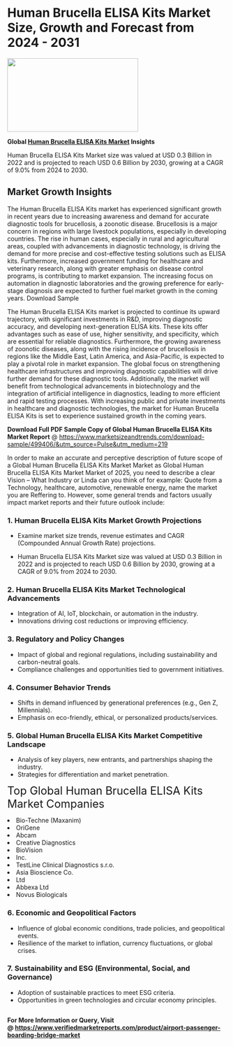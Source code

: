 <H1>Human Brucella ELISA Kits Market Size, Growth and Forecast from 2024 - 2031</H1><img class="aligncenter size-medium wp-image-584254" src="https://thirdeyenews.in/wp-content/uploads/2024/09/Global-Market-Research-300x168.jpeg" alt="" width="300" height="168" /><p><strong>Global&nbsp;<a href="https://www.marketsizeandtrends.com/download-sample/499406/&amp;utm_source=Pulse&amp;utm_medium=219">Human Brucella ELISA Kits Market</a> Insights</strong></p><p>Human Brucella ELISA Kits Market size was valued at USD 0.3 Billion in 2022 and is projected to reach USD 0.6 Billion by 2030, growing at a CAGR of 9.0% from 2024 to 2030.</p><p><h2>Market Growth Insights</h2> <p>The Human Brucella ELISA Kits market has experienced significant growth in recent years due to increasing awareness and demand for accurate diagnostic tools for brucellosis, a zoonotic disease. Brucellosis is a major concern in regions with large livestock populations, especially in developing countries. The rise in human cases, especially in rural and agricultural areas, coupled with advancements in diagnostic technology, is driving the demand for more precise and cost-effective testing solutions such as ELISA kits. Furthermore, increased government funding for healthcare and veterinary research, along with greater emphasis on disease control programs, is contributing to market expansion. The increasing focus on automation in diagnostic laboratories and the growing preference for early-stage diagnosis are expected to further fuel market growth in the coming years. Download Sample</p> <p>The Human Brucella ELISA Kits market is projected to continue its upward trajectory, with significant investments in R&D, improving diagnostic accuracy, and developing next-generation ELISA kits. These kits offer advantages such as ease of use, higher sensitivity, and specificity, which are essential for reliable diagnostics. Furthermore, the growing awareness of zoonotic diseases, along with the rising incidence of brucellosis in regions like the Middle East, Latin America, and Asia-Pacific, is expected to play a pivotal role in market expansion. The global focus on strengthening healthcare infrastructures and improving diagnostic capabilities will drive further demand for these diagnostic tools. Additionally, the market will benefit from technological advancements in biotechnology and the integration of artificial intelligence in diagnostics, leading to more efficient and rapid testing processes. With increasing public and private investments in healthcare and diagnostic technologies, the market for Human Brucella ELISA Kits is set to experience sustained growth in the coming years. </p><p><span class=""><strong>Download Full PDF Sample Copy of Global Human Brucella ELISA Kits Market Report</strong> @ <a href="https://www.marketsizeandtrends.com/download-sample/499406/&amp;utm_source=Pulse&amp;utm_medium=219" target="_blank">https://www.marketsizeandtrends.com/download-sample/499406/&amp;utm_source=Pulse&amp;utm_medium=219</a></span></p><p>In order to make an accurate and perceptive description of future scope of a Global&nbsp;Human Brucella ELISA Kits Market Market as Global&nbsp;Human Brucella ELISA Kits Market Market of 2025, you need to describe a clear Vision &ndash; What Industry or Linda can you think of for example: Quote from a Technology, healthcare, automotive, renewable energy, name the market you are Reffering to. However, some general trends and factors usually impact market reports and their future outlook include:</p><h3>1.&nbsp;<strong>Human Brucella ELISA Kits Market Growth Projections</strong></h3><ul><li>Examine market size trends, revenue estimates and CAGR (Compounded Annual Growth Rate) projections.</li><li><p>Human Brucella ELISA Kits Market size was valued at USD 0.3 Billion in 2022 and is projected to reach USD 0.6 Billion by 2030, growing at a CAGR of 9.0% from 2024 to 2030.</p></li></ul><h3>2.&nbsp;<strong>Human Brucella ELISA Kits Market Technological Advancements</strong></h3><ul><li>Integration of AI, IoT, blockchain, or automation in the industry.</li><li>Innovations driving cost reductions or improving efficiency.</li></ul><h3>3.&nbsp;<strong>Regulatory and Policy Changes</strong></h3><ul><li>Impact of global and regional regulations, including sustainability and carbon-neutral goals.</li><li>Compliance challenges and opportunities tied to government initiatives.</li></ul><h3>4.&nbsp;<strong>Consumer Behavior Trends</strong></h3><ul><li>Shifts in demand influenced by generational preferences (e.g., Gen Z, Millennials).</li><li>Emphasis on eco-friendly, ethical, or personalized products/services.</li></ul><h3>5.&nbsp;<strong>Global Human Brucella ELISA Kits Market Competitive Landscape</strong></h3><ul><li>Analysis of key players, new entrants, and partnerships shaping the industry.</li><li>Strategies for differentiation and market penetration.</li></ul><p data-pm-slice="1 1 []"><span style="color: inherit; font-family: inherit; font-size: 25px;">Top Global Human Brucella ELISA Kits Market Companies</span></p><div class="" data-test-id=""><p><li>Bio-Techne (Maxanim)</li><li> OriGene</li><li> Abcam</li><li> Creative Diagnostics</li><li> BioVision</li><li> Inc.</li><li> TestLine Clinical Diagnostics s.r.o.</li><li> Asia Bioscience Co.</li><li> Ltd</li><li> Abbexa Ltd</li><li> Novus Biologicals</li></p></div><h3>6.&nbsp;<strong>Economic and Geopolitical Factors</strong></h3><ul><li>Influence of global economic conditions, trade policies, and geopolitical events.</li><li>Resilience of the market to inflation, currency fluctuations, or global crises.</li></ul><h3>7.&nbsp;<strong>Sustainability and ESG (Environmental, Social, and Governance)</strong></h3><ul><li>Adoption of sustainable practices to meet ESG criteria.</li><li>Opportunities in green technologies and circular economy principles.</li></ul><h2><strong style="font-size: 14px;">For More Information or Query, Visit @&nbsp;</strong><a style="background-color: #ffffff; font-size: 14px;" href="https://www.marketsizeandtrends.com/report/human-brucella-elisa-kits-market/" target="_blank">https://www.verifiedmarketreports.com/product/airport-passenger-boarding-bridge-market</a></h2>
